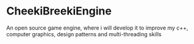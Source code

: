 # CheekiBreekiEngine
An open source game engine, where i will develop it to improve my c++, computer graphics, design patterns and multi-threading skills
